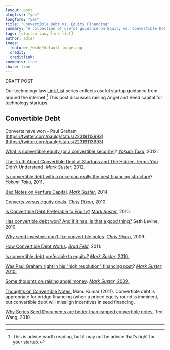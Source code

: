 ```yaml
---
layout: post
bloglist: "yes"
longform: "yes"
title: "Convertible Debt vs. Equity Financing"
summary: "A collection of useful guidance on Equity vs. Convertible Debt Financing."
tags: [startup law, link list]
author: adler
image:
  feature: /wide/default-image.png
  credit:
  creditlink:
comments: true
share: true
---
```


DRAFT POST

Our technology law [Link List](/tags/#link+list) series collects useful startup guidance from around the internet.[^1]  This post discusses raising Angel and Seed capital for technology startups.

[^1]: This is advice worth reading, but it may not be advice that’s right for your startup.






## Convertible Debt

Converts have won - Paul Graham [https://twitter.com/paulg/status/22319113993](https://twitter.com/paulg/status/22319113993)

[What is convertible equity (or a convertible security)](http://www.startupcompanylawyer.com/2012/08/31/what-is-convertible-equity-or-a-convertible-security/)? [*Yokum Taku*](https://twitter.com/Yokum), 2012. 

[The Truth About Convertible Debt at Startups and The Hidden Terms You Didn’t Understand](http://www.bothsidesofthetable.com/2012/09/05/the-truth-about-convertible-debt-at-startups-and-the-hidden-terms-you-didnt-understand/). [*Mark Suster*](https://twitter.com/msuster), 2012. 

[Is convertible debt with a price cap really the best financing structure](http://www.startupcompanylawyer.com/2011/01/09/is-convertible-debt-with-a-price-cap-really-the-best-financing-structure/)? [*Yokum Taku*](https://twitter.com/Yokum), 2011. 

[Bad Notes on Venture Capital](http://www.bothsidesofthetable.com/2014/09/17/bad-notes-on-venture-capital/). [*Mark Suster*](https://twitter.com/msuster), 2014. 

[Converts versus equity deals](http://cdixon.org/2010/08/31/converts-versus-equity-deals/). [*Chris Dixon*](https://twitter.com/cdixon), 2010. 

[Is Convertible Debt Preferable to Equity?](http://www.bothsidesofthetable.com/2010/08/30/is-convertible-debt-preferable-to-equity/) [*Mark Suster*](https://twitter.com/msuster), 2010. 

[Has convertible debt won? And if it has, is that a good thing?](http://www.sethlevine.com/wp/2010/08/has-convertible-debt-won-and-if-it-has-is-that-a-good-thing) Seth Levine, 2010. 

[Why seed investors don’t like convertible notes](http://cdixon.org/2009/08/12/why-seed-investors-dont-like-convertible-notes/). [*Chris Dixon*](https://twitter.com/cdixon), 2009. 

[How Convertible Debt Works](http://www.feld.com/archives/2011/10/how-convertible-debt-works.html). [*Brad Feld*](https://twitter.com/bfeld), 2011. 

[Is convertible debt preferable to equity?](http://www.bothsidesofthetable.com/2010/08/30/is-convertible-debt-preferable-to-equity/) [*Mark Suster*](https://twitter.com/msuster)[, 2010. ](http://www.bothsidesofthetable.com/2010/08/30/is-convertible-debt-preferable-to-equity/)

[Was Paul Graham right in his "high resolution" financing post](http://www.bothsidesofthetable.com/2010/09/25/revisiting-paul-grahams-high-resolution-financing/)? [*Mark Suster*](https://twitter.com/msuster)[, 2010. ](http://www.bothsidesofthetable.com/2010/09/25/revisiting-paul-grahams-high-resolution-financing/)

[Some thoughts on raising angel money](http://www.bothsidesofthetable.com/2009/07/19/raising-angel-money/). [*Mark Suster*](https://twitter.com/msuster)[, 2009. ](http://www.bothsidesofthetable.com/2009/07/19/raising-angel-money/)

[Thoughts on Convertible Notes.](http://www.k9ventures.com/blog/2011/03/22/thoughts-on-convertible-notes/) Manu Kumar (2011). Convertible debt is appropriate for bridge financing (when a priced equity round is imminent, but convertible debt will misalign incentives in seed financing. 

[Why Series Seed Documents are better than capped convertible notes.](http://www.seriesseed.com/posts/2010/09/version-20-and-why-series-seed-documents-are-better-than-capped-convertible-notes.html) Ted Wang, 2010. 


- - -
